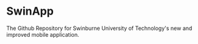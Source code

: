 # SwinApp

The Github Repository for Swinburne University of Technology's new and improved mobile application.